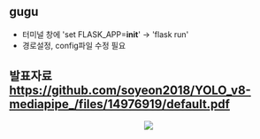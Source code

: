 ## gugu
- 터미널 창에 'set FLASK_APP=__init__' -> 'flask run' 
- 경로설정, config파일 수정 필요

## 발표자료  https://github.com/soyeon2018/YOLO_v8-mediapipe_/files/14976919/default.pdf
<p align="center">
  <img src="https://github.com/soyeon2018/YOLO_v8-mediapipe_/files/14976919/default.pdf">
</p>
